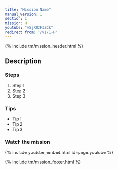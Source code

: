 ```yaml
---
title: "Mission Name"
manual_version: 1
section: 1
mission: H
youtube: "vSjX02FIZCk"
redirect_from: "/v1/1-H"
---
```


{% include tm/mission_header.html %}

## Description

### Steps

1. Step 1
2. Step 2
3. Step 3

### Tips

* Tip 1
* Tip 2
* Tip 3

### Watch the mission

{% include youtube_embed.html id=page.youtube %}

<!-- includes feedback and link to the index -->
{% include tm/mission_footer.html %}